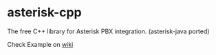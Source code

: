 asterisk-cpp
============

The free C++ library for Asterisk PBX integration. (asterisk-java ported)

Check Example on <a href="https://github.com/augcampos/asterisk-cpp/wiki/Examples">wiki</a>
